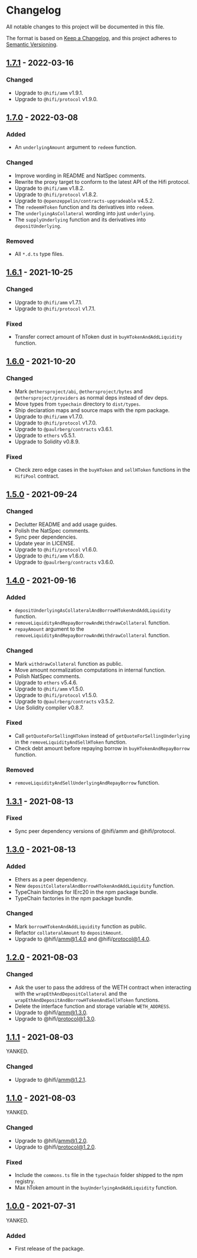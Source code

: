 # Changelog

All notable changes to this project will be documented in this file.

The format is based on [Keep a Changelog](https://keepachangelog.com/en/1.0.0/), and this project adheres to [Semantic Versioning](https://semver.org/spec/v2.0.0.html).

## [1.7.1] - 2022-03-16

### Changed

- Upgrade to `@hifi/amm` v1.9.1.
- Upgrade to `@hifi/protocol` v1.9.0.

## [1.7.0] - 2022-03-08

### Added

- An `underlyingAmount` argument to `redeem` function.

### Changed

- Improve wording in README and NatSpec comments.
- Rewrite the proxy target to conform to the latest API of the Hifi protocol.
- Upgrade to `@hifi/amm` v1.8.2.
- Upgrade to `@hifi/protocol` v1.8.2.
- Upgrade to `@openzeppelin/contracts-upgradeable` v4.5.2.
- The `redeemHToken` function and its derivatives into `redeem`.
- The `underlyingAsCollateral` wording into just `underlying`.
- The `supplyUnderlying` function and its derivatives into `depositUnderlying`.

### Removed

- All `*.d.ts` type files.

## [1.6.1] - 2021-10-25

### Changed

- Upgrade to `@hifi/amm` v1.7.1.
- Upgrade to `@hifi/protocol` v1.7.1.

### Fixed

- Transfer correct amount of hToken dust in `buyHTokenAndAddLiquidity` function.

## [1.6.0] - 2021-10-20

### Changed

- Mark `@ethersproject/abi`, `@ethersproject/bytes` and `@ethersproject/providers` as normal deps instead of dev deps.
- Move types from `typechain` directory to `dist/types`.
- Ship declaration maps and source maps with the npm package.
- Upgrade to `@hifi/amm` v1.7.0.
- Upgrade to `@hifi/protocol` v1.7.0.
- Upgrade to `@paulrberg/contracts` v3.6.1.
- Upgrade to `ethers` v5.5.1.
- Upgrade to Solidity v0.8.9.

### Fixed

- Check zero edge cases in the `buyHToken` and `sellHToken` functions in the `HifiPool` contract.

## [1.5.0] - 2021-09-24

### Changed

- Declutter README and add usage guides.
- Polish the NatSpec comments.
- Sync peer dependencies.
- Update year in LICENSE.
- Upgrade to `@hifi/protocol` v1.6.0.
- Upgrade to `@hifi/amm` v1.6.0.
- Upgrade to `@paulrberg/contracts` v3.6.0.

## [1.4.0] - 2021-09-16

### Added

- `depositUnderlyingAsCollateralAndBorrowHTokenAndAddLiquidity` function.
- `removeLiquidityAndRepayBorrowAndWithdrawCollateral` function.
- `repayAmount` argument to the `removeLiquidityAndRepayBorrowAndWithdrawCollateral` function.

### Changed

- Mark `withdrawCollateral` function as public.
- Move amount normalization computations in internal function.
- Polish NatSpec comments.
- Upgrade to `ethers` v5.4.6.
- Upgrade to `@hifi/amm` v1.5.0.
- Upgrade to `@hifi/protocol` v1.5.0.
- Upgrade to `@paulrberg/contracts` v3.5.2.
- Use Solidity compiler v0.8.7.

### Fixed

- Call `getQuoteForSellingHToken` instead of `getQuoteForSellingUnderlying` in the `removeLiquidityAndSellHToken` function.
- Check debt amount before repaying borrow in `buyHTokenAndRepayBorrow` function.

### Removed

- `removeLiquidityAndSellUnderlyingAndRepayBorrow` function.

## [1.3.1] - 2021-08-13

### Fixed

- Sync peer dependency versions of @hifi/amm and @hifi/protocol.

## [1.3.0] - 2021-08-13

### Added

- Ethers as a peer dependency.
- New `depositCollateralAndBorrowHTokenAndAddLiquidity` function.
- TypeChain bindings for IErc20 in the npm package bundle.
- TypeChain factories in the npm package bundle.

### Changed

- Mark `borrowHTokenAndAddLiquidity` function as public.
- Refactor `collateralAmount` to `depositAmount`.
- Upgrade to @hifi/amm@1.4.0 and @hifi/protocol@1.4.0.

## [1.2.0] - 2021-08-03

### Changed

- Ask the user to pass the address of the WETH contract when interacting with the `wrapEthAndDepositCollateral` and the
  `wrapEthAndDepositAndBorrowHTokenAndSellHToken` functions.
- Delete the interface function and storage variable `WETH_ADDRESS`.
- Upgrade to @hifi/amm@1.3.0.
- Upgrade to @hifi/protocol@1.3.0.

## [1.1.1] - 2021-08-03

YANKED.

### Changed

- Upgrade to @hifi/amm@1.2.1.

## [1.1.0] - 2021-08-03

YANKED.

### Changed

- Upgrade to @hifi/amm@1.2.0.
- Upgrade to @hifi/protocol@1.2.0.

### Fixed

- Include the `commons.ts` file in the `typechain` folder shipped to the npm registry.
- Max hToken amount in the `buyUnderlyingAndAddLiquidity` function.

## [1.0.0] - 2021-07-31

YANKED.

### Added

- First release of the package.

[1.7.1]: https://github.com/hifi-finance/hifi/compare/@hifi/proxy-target@1.7.0...@hifi/proxy-target@1.7.1
[1.7.0]: https://github.com/hifi-finance/hifi/compare/@hifi/proxy-target@1.6.1...@hifi/proxy-target@1.7.0
[1.6.1]: https://github.com/hifi-finance/hifi/compare/@hifi/proxy-target@1.6.0...@hifi/proxy-target@1.6.1
[1.6.0]: https://github.com/hifi-finance/hifi/compare/@hifi/proxy-target@1.5.0...@hifi/proxy-target@1.6.0
[1.5.0]: https://github.com/hifi-finance/hifi/compare/@hifi/proxy-target@1.4.0...@hifi/proxy-target@1.5.0
[1.4.0]: https://github.com/hifi-finance/hifi/compare/@hifi/proxy-target@1.3.1...@hifi/proxy-target@1.4.0
[1.3.1]: https://github.com/hifi-finance/hifi/compare/@hifi/proxy-target@1.3.0...@hifi/proxy-target@1.3.1
[1.3.0]: https://github.com/hifi-finance/hifi/compare/@hifi/proxy-target@1.2.0...@hifi/proxy-target@1.3.0
[1.2.0]: https://github.com/hifi-finance/hifi/compare/@hifi/proxy-target@1.1.1...@hifi/proxy-target@1.2.0
[1.1.1]: https://github.com/hifi-finance/hifi/compare/@hifi/proxy-target@1.1.0...@hifi/proxy-target@1.1.1
[1.1.0]: https://github.com/hifi-finance/hifi/compare/@hifi/proxy-target@1.0.0...@hifi/proxy-target@1.1.0
[1.0.0]: https://github.com/hifi-finance/hifi/releases/tag/@hifi/proxy-target@1.0.0
